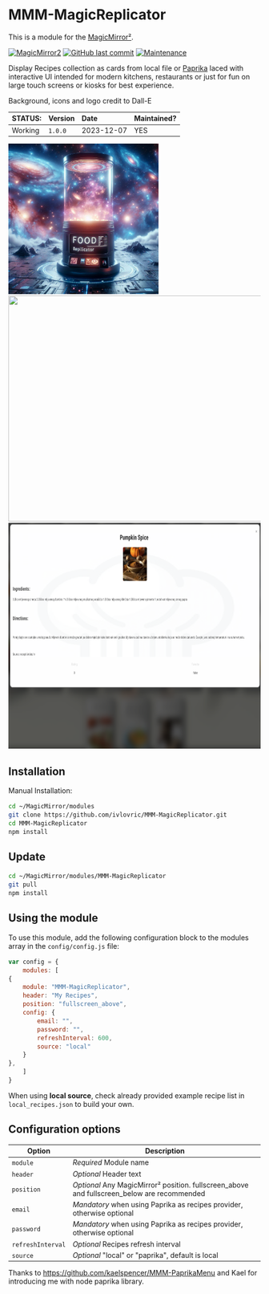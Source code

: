 # MMM-MagicReplicator

This is a module for the [MagicMirror²](https://github.com/MagicMirrorOrg/MagicMirror).

[![MagicMirror2](https://img.shields.io/badge/MagicMirror-2.2.2-lightgray.svg)](https://github.com/MagicMirrorOrg/MagicMirror)
[![GitHub last commit](https://img.shields.io/github/last-commit/ivlovric/MMM-MagicReplicator/main)](https://github.com/ivlovric/MMM-MagicReplicator)
[![Maintenance](https://img.shields.io/badge/Maintained%3F-yes-green.svg)](https://github.com/ivlovric/MMM-MagicReplicator/graphs/commit-activity)

Display Recipes collection as cards from local file or [Paprika](https://www.paprikaapp.com/) laced with interactive UI intended for modern kitchens, restaurants or just for fun on large touch screens or kiosks for best experience.

Background, icons and logo credit to Dall-E


| STATUS: | Version | Date | Maintained? |
|:------- |:------- |:---- |:----------- |
| Working | `1.0.0` | 2023-12-07 | YES |


<img src="https://github.com/ivlovric/MMM-MagicReplicator/blob/main/assets/foodreplicator-logo.jpg" width="300" height="300">
<img src="https://github.com/ivlovric/MMM-MagicReplicator/blob/main/assets/MagicReplicator-screenshot.png" width="750" height="450">
<img src="https://github.com/ivlovric/MMM-MagicReplicator/blob/main/assets/recpedetail-screenshot.png" width="750" height="450">


## Installation

Manual Installation:

```bash
cd ~/MagicMirror/modules
git clone https://github.com/ivlovric/MMM-MagicReplicator.git
cd MMM-MagicReplicator
npm install

```

## Update


```bash
cd ~/MagicMirror/modules/MMM-MagicReplicator
git pull
npm install

```


## Using the module

To use this module, add the following configuration block to the modules array in the `config/config.js` file:
```js
var config = {
    modules: [
{
    module: "MMM-MagicReplicator",
    header: "My Recipes",
    position: "fullscreen_above",
    config: {
        email: "",
        password: "",
        refreshInterval: 600,
        source: "local"
    }
},
    ]
}
```

When using **local source**, check already provided example recipe list in `local_recipes.json` to build your own.

## Configuration options

| Option           | Description
|----------------- |-----------
| `module `        | *Required* Module name
| `header`        | *Optional* Header text
| `position`        | *Optional* Any MagicMirror² position. fullscreen_above and fullscreen_below are recommended
| `email`        | *Mandatory* when using Paprika as recipes provider, otherwise optional
| `password`        | *Mandatory* when using Paprika as recipes provider, otherwise optional
| `refreshInterval`        | *Optional* Recipes refresh interval
| `source`        | *Optional* "local" or "paprika", default is local

Thanks to https://github.com/kaelspencer/MMM-PaprikaMenu and Kael for introducing me with node paprika library.
